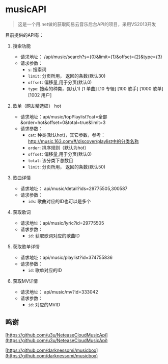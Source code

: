 # musicAPI

> 这是一个用.net做的获取网易云音乐后台API的项目，采用VS2013开发


目前提供的API有：

1. 搜索功能
    - 请求地址： /api/music/search?s={0}&limit={1}&offset={2}&type={3}
    - 请求参数：
        * `s`: 搜索词
        * `limit`: 分页所用， 返回的条数(默认30)
        * `offset`: 偏移量,用于分页(默认0)
        * `type`: 搜索的种类，(默认1) [1 单曲] [10 专辑] [100 歌手] [1000 歌单] [1002 用户]

2.  歌单（网友精选碟） hot
    - 请求地址：api/music/topPlaylist?cat=全部&order=hot&offset=0&total=true&limit=3
    - 请求参数：
        * `cat`: 种类(默认hot)，其它参数，参考：http://music.163.com/#/discover/playlist中的分类名称
        * `order`: 排序规则（默认为hot）
        * `offset`: 偏移量,用于分页(默认0)
        * `total`: 该分类下总数目
        * `limit`: 分页所用， 返回的条数(默认50)
3. 歌曲详情
    - 请求地址： api/music/detail?ids=29775505,300587
    - 请求参数：
        * `ids`: 歌曲对应的ID也可以是多个
4. 获取歌词
    - 请求地址：api/music/lyric?id=29775505
    - 请求参数：
        * `id`: 获取歌词对应的歌曲ID
5. 获取歌单详情
    - 请求地址：api/music/playlist?id=374755836
    - 请求参数：
        * `id`: 歌单对应的ID
6. 获取MV详情
    - 请求地址： api/music/mv?id=333042
    - 请求参数：
        * `id`: 对应的MVID

## 鸣谢

[https://github.com/u3u/NeteaseCloudMusicApi](https://github.com/u3u/NeteaseCloudMusicApi)

[https://github.com/darknessomi/musicbox](https://github.com/darknessomi/musicbox)